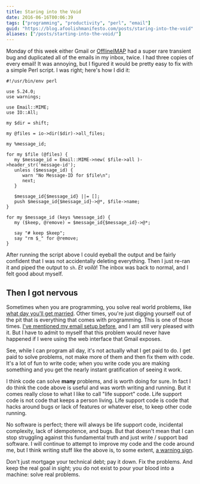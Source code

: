 ```yaml
---
title: Staring into the Void
date: 2016-06-16T00:06:39
tags: ["programming", "productivity", "perl", "email"]
guid: "https://blog.afoolishmanifesto.com/posts/staring-into-the-void"
aliases: ["/posts/starting-into-the-void/"]
---
```

Monday of this week either Gmail or [OfflineIMAP](http://www.offlineimap.org/)
had a super rare transient bug and duplicated all of the emails in my inbox,
twice.  I had three copies of every email!  It was annoying, but I figured it
would be pretty easy to fix with a simple Perl script.  I was right; here's how
I did it:

<!--more-->

```
#!/usr/bin/env perl

use 5.24.0;
use warnings;

use Email::MIME;
use IO::All;

my $dir = shift;

my @files = io->dir($dir)->all_files;

my %message_id;

for my $file (@files) {
   my $message_id = Email::MIME->new( $file->all )->header_str('message-id');
   unless ($message_id) {
      warn "No Message-ID for $file\n";
      next;
   }

   $message_id{$message_id} ||= [];
   push $message_id{$message_id}->@*, $file->name;
}

for my $message_id (keys %message_id) {
   my ($keep, @remove) = $message_id{$message_id}->@*;

   say "# keep $keep";
   say "rm $_" for @remove;
}
```

After running the script above I could eyeball the output and be fairly
confident that I was not accidentally deleting everything.  Then I just re-ran
it and piped the output to `sh`.  *Et voilà*!  The inbox was back to normal, and
I felt good about myself.

## Then I got nervous

Sometimes when you are programming, you solve real world problems, like [what
day you'll get married](/posts/screen-scrape-for-love-with-web-scraper/).  Other
times, you're just digging yourself out of the pit that is everything that comes
with programming.  This is one of those times.  [I've mentioned my email setup
before](/posts/fast-cli-tools-and-gmail/), and I am still very pleased with it.
But I have to admit to myself that this problem would never have happened if I
were using the web interface that Gmail exposes.

See, while I can program all day, it's not actually what I get paid to do.  I
get paid to solve problems, not make more of them and then fix them with code.
It's a lot of fun to write code; when you write code you are making something
and you get the nearly instant gratification of seeing it work.

I think code can solve **many** problems, and is worth doing for sure.  In fact
I do think the code above is useful and was worth writing and running.  But it
comes really close to what I like to call "life support" code.  Life support
code is not code that keeps a person living.  Life support code is code that
hacks around bugs or lack of features or whatever else, to keep other code
running.

No software is perfect; there will always be life support code, incidental
complexity, lack of idempotence, and bugs.  But that doesn't mean that I can
stop struggling against this fundamental truth and just write / support bad
software.  I will continue to attempt to improve my code and the code around me,
but I think writing stuff like the above is, to some extent, [a warning
sign](https://www.youtube.com/watch?v=0rpYo4GFt2k).

Don't just mortgage your technical debt; pay it down.  Fix the problems.  And
keep the real goal in sight; you do not exist to pour your blood into a machine:
solve real problems.
